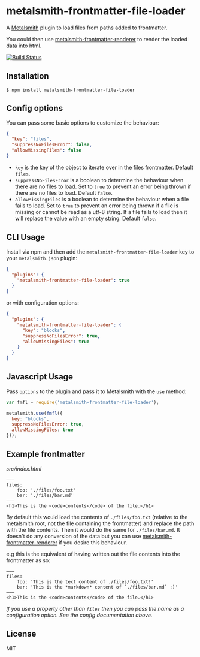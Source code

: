 # metalsmith-frontmatter-file-loader

A [Metalsmith](http://www.metalsmith.io/) plugin to load files from paths added to frontmatter.

You could then use [metalsmith-frontmatter-renderer](https://github.com/djfwilkinson/metalsmith-frontmatter-renderer) to render the loaded data into html.

[![Build Status](https://travis-ci.org/djfwilkinson/metalsmith-frontmatter-file-loader.svg?branch=master)](https://travis-ci.org/djfwilkinson/metalsmith-frontmatter-file-loader)

## Installation

    $ npm install metalsmith-frontmatter-file-loader

## Config options

You can pass some basic options to customize the behaviour:

```json
{
  "key": "files",
  "suppressNoFilesError": false,
  "allowMissingFiles": false
}
```

- `key` is the key of the object to iterate over in the files frontmatter. Default `files`.
- `suppressNoFilesError` is a boolean to determine the behaviour when there are no files to load. Set to `true` to prevent an error being thrown if there are no files to load. Default `false`.
- `allowMissingFiles` is a boolean to determine the behaviour when a file fails to load. Set to `true` to prevent an error being thrown if a file is missing or cannot be read as a utf-8 string. If a file fails to load then it will replace the value with an empty string. Default `false`.

## CLI Usage

  Install via npm and then add the `metalsmith-frontmatter-file-loader` key to your `metalsmith.json` plugin:

```json
{
  "plugins": {
    "metalsmith-frontmatter-file-loader": true
  }
}
```

or with configuration options:


```json
{
  "plugins": {
    "metalsmith-frontmatter-file-loader": {
      "key": "blocks",
      "suppressNoFilesError": true,
      "allowMissingFiles": true
    }
  }
}
```

## Javascript Usage

  Pass `options` to the plugin and pass it to Metalsmith with the `use` method:

```js
var fmfl = require('metalsmith-frontmatter-file-loader');

metalsmith.use(fmfl({
  key: "blocks",
  suppressNoFilesError: true,
  allowMissingFiles: true
}));
```

## Example frontmatter
*src/index.html*
<pre><code class="language-html">&mdash;&mdash;&mdash;
files:
    foo: &#39;./files/foo.txt&#39;
    bar: &#39;./files/bar.md&#39;
&mdash;&mdash;&mdash;
&lt;h1&gt;This is the &lt;code&gt;contents&lt;/code&gt; of the file.&lt;/h1&gt;</code></pre>

By default this would load the contents of `./files/foo.txt` (relative to the metalsmith root, not the file containing the frontmatter) and replace the path with the file contents. Then it would do the same for `./files/bar.md`. It doesn't do any conversion of the data but you can use [metalsmith-frontmatter-renderer](#) if you desire this behaviour.

e.g this is the equivalent of having written out the file contents into the frontmatter as so:

<pre><code class="language-html">&mdash;&mdash;&mdash;
files:
    foo: &#39;This is the text content of ./files/foo.txt!&#39;
    bar: &#39;This is the *markdown* content of `./files/bar.md` :)&#39;
&mdash;&mdash;&mdash;
&lt;h1&gt;This is the &lt;code&gt;contents&lt;/code&gt; of the file.&lt;/h1&gt;</code></pre>

*If you use a property other than `files` then you can pass the name as a configuration option. See the config documentation above.*

## License

MIT
